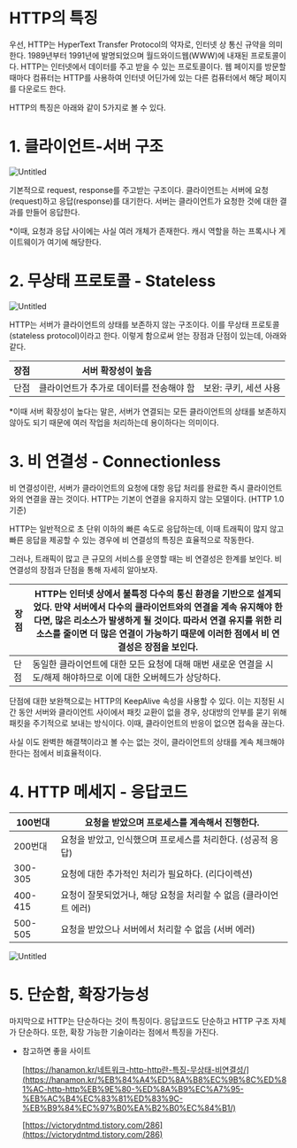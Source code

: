 # HTTP의 특징

우선, HTTP는 HyperText Transfer Protocol의 약자로, 인터넷 상 통신 규약을 의미한다. 1989년부터 1991년에 발명되었으며 월드와이드웹(WWW)에 내재된 프로토콜이다. HTTP는 인터넷에서 데이터를 주고 받을 수 있는 프로토콜이다. 웹 페이지를 방문할 때마다 컴퓨터는 HTTP를 사용하여 인터넷 어딘가에 있는 다른 컴퓨터에서 해당 페이지를 다운로드 한다.

HTTP의 특징은 아래와 같이 5가지로 볼 수 있다.

# 1. 클라이언트-서버 구조

![Untitled](HTTP%E1%84%8B%E1%85%B4%20%E1%84%90%E1%85%B3%E1%86%A8%20ad98a/Untitled.png)

기본적으로 request, response를 주고받는 구조이다. 클라이언트는 서버에 요청(request)하고 응답(response)를 대기한다. 서버는 클라이언트가 요청한 것에 대한 결과를 만들어 응답한다.

*이때, 요청과 응답 사이에는 사실 여러 개체가 존재한다. 캐시 역할을 하는 프록시나 게이트웨이가 여기에 해당한다.

# 2. 무상태 프로토콜 - Stateless

![Untitled](HTTP%E1%84%8B%E1%85%B4%20%E1%84%90%E1%85%B3%E1%86%A8%20ad98a/Untitled%201.png)

HTTP는 서버가 클라이언트의 상태를 보존하지 않는 구조이다. 이를 무상태 프로토콜(stateless protocol)이라고 한다. 이렇게 함으로써 얻는 장점과 단점이 있는데, 아래와 같다.

| 장점 | 서버 확장성이 높음 |  |
| --- | --- | --- |
| 단점 | 클라이언트가 추가로 데이터를 전송해야 함 | 보완: 쿠키, 세션 사용 |

*이때 서버 확장성이 높다는 말은, 서버가 연결되는 모든 클라이언트의 상태를 보존하지 않아도 되기 때문에 여러 작업을 처리하는데 용이하다는 의미이다.

# 3. 비 연결성 -  Connectionless

비 연결성이란, 서버가 클라이언트의 요청에 대항 응답 처리를 완료한 즉시 클라이언트와의 연결을 끊는 것이다. HTTP는 기본이 연결을 유지하지 않는 모델이다. (HTTP 1.0  기준)

HTTP는 일반적으로 초 단위 이하의 빠른 속도로 응답하는데, 이때 트래픽이 많지 않고 빠른 응답을 제공할 수 있는 경우에 비 연결성의 특징은 효율적으로 작동한다.

그러나, 트래픽이 많고 큰 규모의 서비스를 운영할 때는 비 연결성은 한계를 보인다. 비 연결성의 장점과 단점을 통해 자세히 알아보자.

|        장점 | HTTP는 인터넷 상에서 불특정 다수의 통신 환경을 기반으로 설계되었다. 만약 서버에서 다수의 클라이언트와의 연결을 계속 유지해야 한다면, 많은 리소스가 발생하게 될 것이다. 따라서 연결 유지를 위한 리소스를 줄이면 더 많은 연결이 가능하기 때문에 이러한 점에서 비 연결성은 장점을 보인다. |
| --- | --- |
|        단점 | 동일한 클라이언트에 대한 모든 요청에 대해 매번 새로운 연결을 시도/해제 해야하므로 이에 대한 오버헤드가 상당하다.  |

단점에 대한 보완책으로는 HTTP의 KeepAlive 속성을 사용할 수 있다. 이는 지정된 시간 동안 서버와 클라이언트 사이에서 패킷 교환이 없을 경우, 상대방의 안부를 묻기 위해 패킷을 주기적으로 보내는 방식이다. 이때, 클라이언트의 반응이 없으면 접속을 끊는다. 

사실 이도 완벽한 해결책이라고 볼 수는 없는 것이, 클라이언트의 상태를 계속 체크해야 한다는 점에서 비효율적이다.

# 4. HTTP 메세지 - 응답코드

| 100번대 | 요청을 받았으며 프로세스를 계속해서 진행한다. |
| --- | --- |
| 200번대  | 요청을 받았고, 인식했으며 프로세스를 처리한다. (성공적 응답) |
| 300-305 | 요청에 대한 추가적인 처리가 필요하다. (리다이렉션) |
| 400-415 | 요청이 잘못되었거나, 해당 요청을 처리할 수 없음 (클라이언트 에러) |
| 500-505 | 요청을 받았으나 서버에서 처리할 수 없음 (서버 에러) |

![Untitled](HTTP%E1%84%8B%E1%85%B4%20%E1%84%90%E1%85%B3%E1%86%A8%20ad98a/Untitled%202.png)

# 5. 단순함, 확장가능성

마지막으로 HTTP는 단순하다는 것이 특징이다. 응답코드도 단순하고 HTTP 구조 자체가 단순하다. 또한, 확장 가능한 기술이라는 점에서 특징을 가진다.

- 참고하면 좋을 사이트
    
    [https://hanamon.kr/네트워크-http-http란-특징-무상태-비연결성/](https://hanamon.kr/%EB%84%A4%ED%8A%B8%EC%9B%8C%ED%81%AC-http-http%EB%9E%80-%ED%8A%B9%EC%A7%95-%EB%AC%B4%EC%83%81%ED%83%9C-%EB%B9%84%EC%97%B0%EA%B2%B0%EC%84%B1/) 
    
    [https://victorydntmd.tistory.com/286](https://victorydntmd.tistory.com/286)
